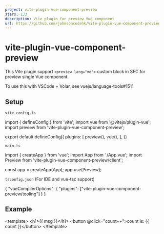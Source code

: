 ```yaml
---
project: vite-plugin-vue-component-preview
stars: 133
description: Vite plugin for preview Vue component
url: https://github.com/johnsoncodehk/vite-plugin-vue-component-preview
---
```


vite-plugin-vue-component-preview
=================================

This Vite plugin support `<preview lang="md">` custom block in SFC for preview single Vue component.

To use this with VSCode + Volar, see vuejs/language-tools#1511

Setup
-----

`vite.config.ts`

import { defineConfig } from 'vite';
import vue from '@vitejs/plugin-vue';
import preview from 'vite-plugin-vue-component-preview';

export default defineConfig({
	plugins: \[
		preview(),
		vue(),
	\],
})

`main.ts`

import { createApp } from 'vue';
import App from './App.vue';
import Preview from 'vite-plugin-vue-component-preview/client';

const app \= createApp(App);
app.use(Preview);

`tsconfig.json` (For IDE and vue-tsc support)

{
  "vueCompilerOptions": {
    "plugins": \["vite-plugin-vue-component-preview/tooling"\]
  }
}

Example
-------

<!-- Component part -->
<template\>
	<h1\>{{ msg }}</h1\>
	<button @click\="count++"\>count is: {{ count }}</button\>
</template\>

<script setup lang\="ts"\>
import { ref } from 'vue'

defineProps<{ msg: string }\>()

const count \= ref(0)
</script\>

<!-- Preview part -->

<preview lang\="md"\>

	# This is preview page of HelloWorld.vue

	## Props

	| Props       | Description    |
	| ----------- | -------------- |
	| msg         | Title message  |

	## Examples

	<script setup\>
	const msgs \= \[
	'Hello Peter',
	'Hello John',
	\];
	</script\>

	<template v-for\="msg in msgs"\>
		<slot :msg\="msg"\></slot\>
	</template\>

	<style\>
	body {
		background-color: green;
	}
	</style\>

</preview\>

Example repo: https://github.com/johnsoncodehk/volar-starter (Open http://localhost:3000/\_\_preview/src/components/HelloWorld.vue to see the result.)

### Self-import

When you want to preview the component including `<slot>`, importing the component itself provides the solution as follows:

<template\>
	<div\>
		<slot\></slot\>
	</div\>
</template\>

<preview lang\="md"\>

	<script setup\>
	import TestPreview from './TestPreview.vue'	// TestPreview.vue is the name of this file itself.
	const msgs \= \['1', '2'\]
	</script\>

	<template v-for\="msg in msgs"\>
		<TestPreview\>
			test {{ msg }}
		</TestPreview\>
	</template\>

</preview\>

This method relates to #17.

Sponsors
--------

Credits
-------

-   Markdown parser power by https://github.com/antfu/vite-plugin-vue-markdown
